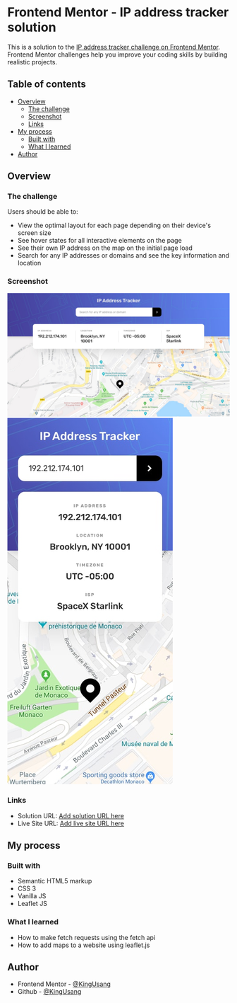 # Frontend Mentor - IP address tracker solution

This is a solution to the [IP address tracker challenge on Frontend Mentor](https://www.frontendmentor.io/challenges/ip-address-tracker-I8-0yYAH0). Frontend Mentor challenges help you improve your coding skills by building realistic projects. 

## Table of contents

- [Overview](#overview)
  - [The challenge](#the-challenge)
  - [Screenshot](#screenshot)
  - [Links](#links)
- [My process](#my-process)
  - [Built with](#built-with)
  - [What I learned](#what-i-learned)
- [Author](#author)

## Overview

### The challenge

Users should be able to:

- View the optimal layout for each page depending on their device's screen size
- See hover states for all interactive elements on the page
- See their own IP address on the map on the initial page load
- Search for any IP addresses or domains and see the key information and location

### Screenshot

![](./design/desktop-design.jpg)
![](./design/mobile-design.jpg)

### Links

- Solution URL: [Add solution URL here](https://github.com/KingUsang/ip-address-tracker)
- Live Site URL: [Add live site URL here](https://kingusang.github.io/ip-address-tracker/)

## My process

### Built with

- Semantic HTML5 markup
- CSS 3
- Vanilla JS
- Leaflet JS


### What I learned

- How to make fetch requests using the fetch api
- How to add maps to a website using leaflet.js

## Author
- Frontend Mentor - [@KingUsang](https://www.frontendmentor.io/profile/KingUsang)
- Github - [@KingUsang](https://github.com/KingUsang)
